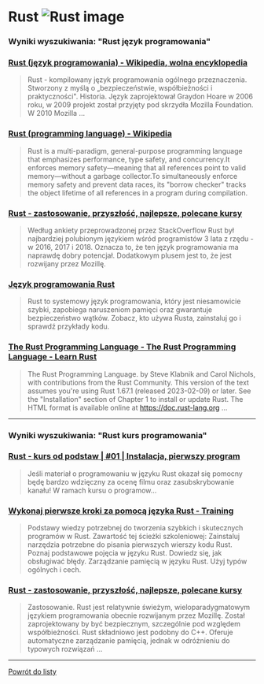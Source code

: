 # Rust ![Rust image](https://www.tiobe.com/wp-content/themes/tiobe/tiobe-index/images/Rust.png)

### Wyniki wyszukiwania: "Rust język programowania" 

### [Rust (język programowania) - Wikipedia, wolna encyklopedia](https://pl.wikipedia.org/wiki/Rust_(język_programowania)) 

 > Rust - kompilowany język programowania ogólnego przeznaczenia. Stworzony z myślą o „bezpieczeństwie, współbieżności i praktyczności". Historia. Język zaprojektował Graydon Hoare w 2006 roku, w 2009 projekt został przyjęty pod skrzydła Mozilla Foundation. W 2010 Mozilla ...




### [Rust (programming language) - Wikipedia](https://en.wikipedia.org/wiki/Rust_(programming_language)) 

 > Rust is a multi-paradigm, general-purpose programming language that emphasizes performance, type safety, and concurrency.It enforces memory safety—meaning that all references point to valid memory—without a garbage collector.To simultaneously enforce memory safety and prevent data races, its "borrow checker" tracks the object lifetime of all references in a program during compilation.




### [Rust - zastosowanie, przyszłość, najlepsze, polecane kursy](https://jaki-jezyk-programowania.pl/technologie/rust/) 

 > Według ankiety przeprowadzonej przez StackOverflow Rust był najbardziej polubionym językiem wśród programistów 3 lata z rzędu - w 2016, 2017 i 2018. Oznacza to, że ten język programowania ma naprawdę dobry potencjał. Dodatkowym plusem jest to, że jest rozwijany przez Mozillę.




### [Język programowania Rust](https://prev.rust-lang.org/pl-PL/) 

 > Rust to systemowy język programowania, który jest niesamowicie szybki, zapobiega naruszeniom pamięci oraz gwarantuje bezpieczeństwo wątków. Zobacz, kto używa Rusta, zainstaluj go i sprawdź przykłady kodu.




### [The Rust Programming Language - The Rust Programming Language - Learn Rust](https://doc.rust-lang.org/stable/book/) 

 > The Rust Programming Language. by Steve Klabnik and Carol Nichols, with contributions from the Rust Community. This version of the text assumes you're using Rust 1.67.1 (released 2023-02-09) or later. See the "Installation" section of Chapter 1 to install or update Rust. The HTML format is available online at https://doc.rust-lang.org ...






---

### Wyniki wyszukiwania: "Rust kurs programowania" 

### [Rust - kurs od podstaw | #01 | Instalacja, pierwszy program](https://www.youtube.com/watch?v=Mam6MOZzIE0) 

 > Jeśli materiał o programowaniu w języku Rust okazał się pomocny będę bardzo wdzięczny za ocenę filmu oraz zasubskrybowanie kanału! W ramach kursu o programow...




### [Wykonaj pierwsze kroki za pomocą języka Rust - Training](https://learn.microsoft.com/pl-pl/training/paths/rust-first-steps/) 

 > Podstawy wiedzy potrzebnej do tworzenia szybkich i skutecznych programów w Rust. Zawartość tej ścieżki szkoleniowej: Zainstaluj narzędzia potrzebne do pisania pierwszych wierszy kodu Rust. Poznaj podstawowe pojęcia w języku Rust. Dowiedz się, jak obsługiwać błędy. Zarządzanie pamięcią w języku Rust. Użyj typów ogólnych i cech.




### [Rust - zastosowanie, przyszłość, najlepsze, polecane kursy](https://jaki-jezyk-programowania.pl/technologie/rust/) 

 > Zastosowanie. Rust jest relatywnie świeżym, wieloparadygmatowym językiem programowania obecnie rozwijanym przez Mozillę. Został zaprojektowany by być bezpiecznym, szczególnie pod względem współbieżności. Rust składniowo jest podobny do C++. Oferuje automatyczne zarządzanie pamięcią, jednak w odróżnieniu do typowych rozwiązań ...






---

 [Powrót do listy](../top20.md)